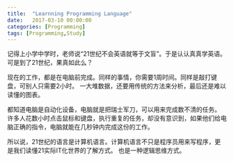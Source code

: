```yaml
---
title:  "Learnning Programming Language"
date:   2017-03-10 00:00:00
categories: [Programming]
tags: [Programming,Study]
---
```


记得上小学中学时，老师说“21世纪不会英语就等于文盲”。于是认认真真学英语。
可是到了21世纪，果真如此么？

现在的工作，都是在电脑前完成。同样的事情，你需要1周时间。同样是敲打键盘，可别人只需要2小时。
一大堆数据，还要用传统的方法来分析，最后还是难以读懂的图表。

都知道电脑是自动化设备，电脑就是把瑞士军刀，可以用来完成数不清的任务。
许多人花数小时点击鼠标和键盘，执行重复的任务，却没有意识到，如果他们给电脑正确的指令，电脑就能在几秒钟内完成这份的工作。

所以说，21世纪的语言是计算机语言。计算机语言不只是程序员用来写程序，更是我们读懂21实际IT化世界的了解方式。
也是一种逻辑思维方式。
